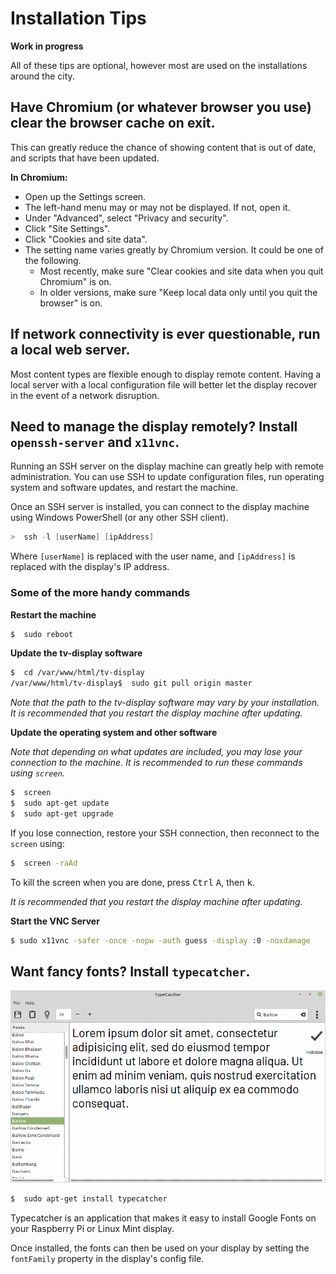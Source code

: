 # Installation Tips

**Work in progress**

All of these tips are optional, however most are used on the installations
around the city.


## Have Chromium (or whatever browser you use) clear the browser cache on exit.

This can greatly reduce the chance of showing content that is out of date,
and scripts that have been updated.

**In Chromium:**

- Open up the Settings screen.
- The left-hand menu may or may not be displayed.  If not, open it.
- Under "Advanced", select "Privacy and security".
- Click "Site Settings".
- Click "Cookies and site data".
- The setting name varies greatly by Chromium version.
  It could be one of the following.
  - Most recently, make sure "Clear cookies and site data when you quit Chromium" is on.
  - In older versions, make sure "Keep local data only until you quit the browser" is on.


## If network connectivity is ever questionable, run a local web server.

Most content types are flexible enough to display remote content.
Having a local server with a local configuration file
will better let the display recover in the event of a network disruption.


## Need to manage the display remotely?  Install `openssh-server` and `x11vnc`.

Running an SSH server on the display machine can greatly help with
remote administration.  You can use SSH to update configuration files,
run operating system and software updates, and restart the machine.

Once an SSH server is installed, you can connect to the display machine using
Windows PowerShell (or any other SSH client).

```powershell
>  ssh -l [userName] [ipAddress]
```

Where `[userName]` is replaced with the user name, and `[ipAddress]` is replaced
with the display's IP address.

### Some of the more handy commands


**Restart the machine**

```bash
$  sudo reboot
```


**Update the tv-display software**

```bash
$  cd /var/www/html/tv-display
/var/www/html/tv-display$  sudo git pull origin master
```

*Note that the path to the tv-display software may vary by your installation.
It is recommended that you restart the display machine after updating.*

**Update the operating system and other software**

*Note that depending on what updates are included,
you may lose your connection to the machine.
It is recommended to run these commands using `screen`.*

```bash
$  screen
$  sudo apt-get update
$  sudo apt-get upgrade
```

If you lose connection, restore your SSH connection, then reconnect to the
`screen` using:

```bash
$  screen -raAd
```

To kill the screen when you are done, press <kbd>Ctrl</kbd> <kbd>A</kbd>, then <kbd>k</kbd>.

*It is recommended that you restart the display machine after updating.*


**Start the VNC Server**

```bash
$ sudo x11vnc -safer -once -nopw -auth guess -display :0 -noxdamage
```


## Want fancy fonts?  Install `typecatcher`.

![Typecatcher](typecatcher.png)

```bash
$  sudo apt-get install typecatcher
```

Typecatcher is an application that makes it easy to install Google Fonts
on your Raspberry Pi or Linux Mint display.

Once installed, the fonts can then be used on your display by setting the
`fontFamily` property in the display's config file.

